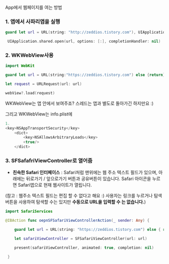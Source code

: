 App에서 웹페이지를 여는 방법

### 1. 앱에서 사파리앱을 실행

```swift
guard let url = URL(string: "http://zeddios.tistory.com"), UIApplication.shared.canOpenURL(url) else { return }

 UIApplication.shared.open(url, options: [:], completionHandler: nil)

```

### 2. WKWebView사용

```swift
import WebKit

guard let url = URL(string:"https://zeddios.tistory.com") else {return}

let request = URLRequest(url: url)

webView?.load(request)

```

WKWebView는 앱 안에서 보여주죠? 스레드는 앱과 별도로 돌아가긴 하지만요 :)

그리고 WKWebView는 info.plist에

```swift
1.
<key>NSAppTransportSecurity</key>
    <dict>
        <key>NSAllowsArbitraryLoads</key>
        <true/>
    </dict>
```

### 3. SFSafafriViewController로 열어줌

- **친숙한 Safari 인터페이스** : Safari처럼 맨위에는 웹 주소 텍스트 필드가 있으며, 아래에는 뒤로가기 / 앞으로가기 버튼과 공유버튼이 있습니다. Safari 아이콘을 누르면 Safari앱으로 현재 웹사이트가 열립니다.

(참고 : 웹주소 텍스트 필드는 편집 할 수 없다고 해요 :) 사용자는 링크를 누르거나 탐색버튼을 사용하여 탐색할 수는 있지만 **수동으로 URL을 입력할 수 는 없습니다.**)

```swift
import SafariServices

@IBAction func oepnSFSafariViewControllerAction(_ sender: Any) {

    guard let url = URL(string: "https://zeddios.tistory.com") else { return }

    let safariViewController = SFSafariViewController(url: url)

    present(safariViewController, animated: true, completion: nil)

 }
```
